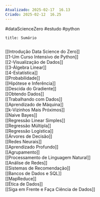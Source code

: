 ```yaml
---
Atualizado: 2025-02-17  16.13
Criado: 2025-02-12  16.25
---
```

#dataScienceZero #estudo #python 



```ad-summary
title: Sumário


```




[[Introdução Data Science do Zero]]  
[[1-Um Curso Intensivo de Python]]      
[[2-Visualização de Dados]]  
[[3-Álgebra Linear]]  
[[4-Estatística]]  
[[Probabilidade]]  
[[Hipótese e Inferência]]  
[[Descida do Gradiente]]  
[[Obtendo Dados]]  
[[Trabalhando com Dados]]  
[[Aprendizado de Máquina]]  
[[k-Vizinhos Mais Próximos]]  
[[Naive Bayes]]  
[[Regressão Linear Simples]]  
[[Regressão Múltipla]]  
[[Regressão Logística]]  
[[Árvores de Decisão]]  
[[Redes Neurais]]  
[[Aprendizado Profundo]]  
[[Agrupamento]]  
[[Processamento de Linguagem Natural]]  
[[Análise de Redes]]  
[[Sistemas de Recomendação]]  
[[Bancos de Dados e SQL]]  
[[MapReduce]]  
[[Ética de Dados]]  
[[Siga em Frente e Faça Ciência de Dados]]